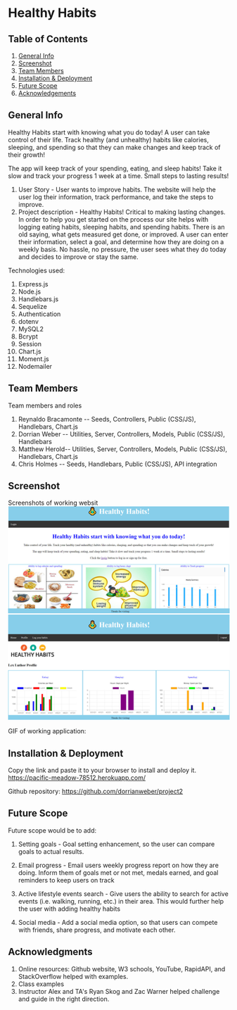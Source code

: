 # Healthy Habits

## Table of Contents

1. [General Info](#general-info)
2. [Screenshot](#Screenshot)
3. [Team Members](#Team-members)
4. [Installation & Deployment](#Installation-Deployment)
5. [Future Scope](#Future_scope)
6. [Acknowledgements](#Acknowledgements)

## General Info

Healthy Habits start with knowing what you do today!
A user can take control of their life. Track healthy (and unhealthy) habits like calories, sleeping, and spending so that they can make changes and keep track of their growth!

The app will keep track of your spending, eating, and sleep habits! Take it slow and track your progress 1 week at a time. Small steps to lasting results!

1. User Story - User wants to improve habits. The website will help the user log their information, track performance, and take the steps to improve.
2. Project description - Healthy Habits! Critical to making lasting changes. In order to help you get started on the process our site helps with logging eating habits, sleeping habits, and spending habits. There is an old saying, what gets measured get done, or improved. A user can enter their information, select a goal, and determine how they are doing on a weekly basis. No hassle, no pressure, the user sees what they do today and decides to improve or stay the same.

Technologies used:

1. Express.js
2. Node.js
3. Handlebars.js
4. Sequelize
5. Authentication
6. dotenv
7. MySQL2
8. Bcrypt
9. Session
10. Chart.js
11. Moment.js
12. Nodemailer

## Team Members

Team members and roles

1. Reynaldo Bracamonte -- Seeds, Controllers, Public (CSS/JS), Handlebars, Chart.js
2. Dorrian Weber -- Utilities, Server, Controllers, Models, Public (CSS/JS), Handlebars
3. Matthew Herold-- Utilities, Server, Controllers, Models, Public (CSS/JS), Handlebars, Chart.js
4. Chris Holmes -- Seeds, Handlebars, Public (CSS/JS), API integration

## Screenshot

Screenshots of working websit
![screenshot of working application](https://github.com/dorrianweber/project2/blob/main/public/images/Healthyhabits-homepage.jpg?raw=true)
![screenshot of working application](https://github.com/dorrianweber/project2/blob/main/public/images/Healthyhabits-profilepage.jpg?raw=true)

GIF of working application:

## Installation & Deployment

Copy the link and paste it to your browser to install and deploy it.
https://pacific-meadow-78512.herokuapp.com/

Github repository:
https://github.com/dorrianweber/project2

## Future Scope

Future scope would be to add:

1. Setting goals - Goal setting enhancement, so the user can compare goals to actual results.

2. Email progress - Email users weekly progress report on how they are doing. Inform them of goals met or not met, medals earned, and goal reminders to keep users on track

3. Active lifestyle events search - Give users the ability to search for active events (i.e. walking, running, etc.) in their area. This would further help the user with adding healthy habits

4. Social media - Add a social media option, so that users can compete with friends, share progress, and motivate each other.

## Acknowledgments

1. Online resources: Github website, W3 schools, YouTube, RapidAPI, and StackOverflow helped with examples.
2. Class examples
3. Instructor Alex and TA's Ryan Skog and Zac Warner helped challenge and guide in the right direction.
